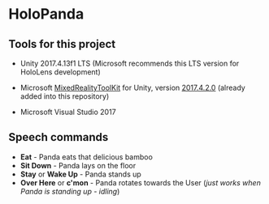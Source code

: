 # HoloPanda

## Tools for this project

* Unity 2017.4.13f1 LTS (Microsoft recommends this LTS version for HoloLens development)

* Microsoft [MixedRealityToolKit](https://github.com/Microsoft/MixedRealityToolkit-Unity) for Unity, version [2017.4.2.0](https://github.com/Microsoft/MixedRealityToolkit-Unity/releases/tag/2017.4.2.0) (already added into this repository)

* Microsoft Visual Studio 2017

## Speech commands

* **Eat** - Panda eats that delicious bamboo
* **Sit Down** - Panda lays on the floor
* **Stay** or **Wake Up** - Panda stands up
* **Over Here** or **c'mon** - Panda rotates towards the User (_just works when Panda is standing up - idling_)